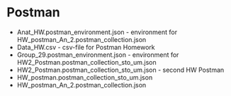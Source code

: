 # Postman
- Anat_HW.postman_environment.json - environment for HW_postman_An_2.postman_collection.json
- Data_HW.csv - csv-file for Postman Homework
- Group_29.postman_environment.json - environment for HW2_Postman.postman_collection_sto_um.json
- HW2_Postman.postman_collection_sto_um.json - second HW Postman
- HW_postman.postman_collection_sto_um.json
- HW_postman_An_2.postman_collection.json
